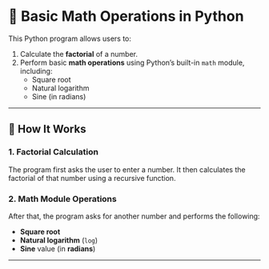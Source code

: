 # 🧮 Basic Math Operations in Python

This Python program allows users to:

1. Calculate the **factorial** of a number.
2. Perform basic **math operations** using Python’s built-in `math` module, including:
   - Square root
   - Natural logarithm
   - Sine (in radians)

---

## 📝 How It Works

### 1. Factorial Calculation

The program first asks the user to enter a number. It then calculates the factorial of that number using a recursive function.

### 2. Math Module Operations

After that, the program asks for another number and performs the following:

- **Square root**
- **Natural logarithm** (`log`)
- **Sine** value (in **radians**)

---
